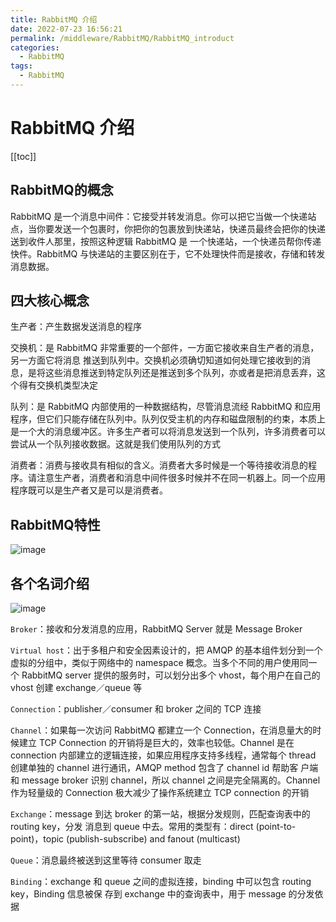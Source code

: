 ```yaml
---
title: RabbitMQ 介绍
date: 2022-07-23 16:56:21
permalink: /middleware/RabbitMQ/RabbitMQ_introduct
categories:
  - RabbitMQ
tags:
  - RabbitMQ
---
```

# RabbitMQ 介绍

[[toc]]

## RabbitMQ的概念

RabbitMQ 是一个消息中间件：它接受并转发消息。你可以把它当做一个快递站点，当你要发送一个包裹时，你把你的包裹放到快递站，快递员最终会把你的快递送到收件人那里，按照这种逻辑 RabbitMQ 是 一个快递站，一个快递员帮你传递快件。RabbitMQ 与快递站的主要区别在于，它不处理快件而是接收，存储和转发消息数据。

## 四大核心概念

生产者：产生数据发送消息的程序

交换机：是 RabbitMQ 非常重要的一个部件，一方面它接收来自生产者的消息，另一方面它将消息 推送到队列中。交换机必须确切知道如何处理它接收到的消息，是将这些消息推送到特定队列还是推送到多个队列，亦或者是把消息丢弃，这个得有交换机类型决定

队列：是 RabbitMQ 内部使用的一种数据结构，尽管消息流经 RabbitMQ 和应用程序，但它们只能存储在队列中。队列仅受主机的内存和磁盘限制的约束，本质上是一个大的消息缓冲区。许多生产者可以将消息发送到一个队列，许多消费者可以尝试从一个队列接收数据。这就是我们使用队列的方式

消费者：消费与接收具有相似的含义。消费者大多时候是一个等待接收消息的程序。请注意生产者，消费者和消息中间件很多时候并不在同一机器上。同一个应用程序既可以是生产者又是可以是消费者。

## RabbitMQ特性

![image](https://cdn.jsdelivr.net/gh/xustudyxu/image-hosting1@master/20220723/image.dso2q1lbc5s.webp)

## 各个名词介绍

![image](https://cdn.jsdelivr.net/gh/xustudyxu/image-hosting1@master/20220723/image.15tq7c46aeyk.webp)

`Broker`：接收和分发消息的应用，RabbitMQ Server 就是 Message Broker

`Virtual host`：出于多租户和安全因素设计的，把 AMQP 的基本组件划分到一个虚拟的分组中，类似于网络中的 namespace 概念。当多个不同的用户使用同一个 RabbitMQ server 提供的服务时，可以划分出多个 vhost，每个用户在自己的 vhost 创建 exchange／queue 等

`Connection`：publisher／consumer 和 broker 之间的 TCP 连接

`Channel`：如果每一次访问 RabbitMQ 都建立一个 Connection，在消息量大的时候建立 TCP Connection 的开销将是巨大的，效率也较低。Channel 是在 connection 内部建立的逻辑连接，如果应用程序支持多线程，通常每个 thread 创建单独的 channel 进行通讯，AMQP method 包含了 channel id 帮助客 户端和 message broker 识别 channel，所以 channel 之间是完全隔离的。Channel 作为轻量级的 Connection 极大减少了操作系统建立 TCP connection 的开销

`Exchange`：message 到达 broker 的第一站，根据分发规则，匹配查询表中的 routing key，分发 消息到 queue 中去。常用的类型有：direct (point-to-point)，topic (publish-subscribe) and fanout (multicast)

`Queue`：消息最终被送到这里等待 consumer 取走

`Binding`：exchange 和 queue 之间的虚拟连接，binding 中可以包含 routing key，Binding 信息被保 存到 exchange 中的查询表中，用于 message 的分发依据

